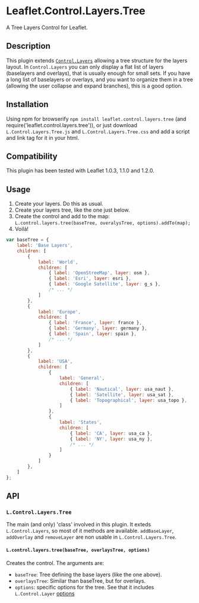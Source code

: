 # Leaflet.Control.Layers.Tree
A Tree Layers Control for Leaflet.

## Description
This plugin extends [`Control.Layers`](http://leafletjs.com/reference-1.2.0.html#control-layers) allowing a tree structure for the layers layout. In `Control.Layers` you can only display a flat list of layers (baselayers and overlays), that is usually enough for small sets. If you have a long list of baselayers or overlays, and you want to organize them in a tree (allowing the user collapse and expand branches), this is a good option.

## Installation
Using npm for browserify `npm install leaflet.control.layers.tree` (and require('leaflet.control.layers.tree')), or just download `L.Control.Layers.Tree.js` and `L.Control.Layers.Tree.css` and add a script and link tag for it in your html.

## Compatibility
This plugin has been tested with Leaflet 1.0.3, 1.1.0 and 1.2.0.

## Usage
1. Create your layers. Do this as usual.
2. Create your layers tree, like the one just below.
3. Create the control and add to the map: `L.control.layers.tree(baseTree, overalysTree, options).addTo(map);`
4. Voilà!
```javascript
var baseTree = {                                                                
    label: 'Base Layers',                                                        
    children: [                                                                 
        {                                                                       
            label: 'World',                                                     
            children: [                                                         
                { label: 'OpenStreeMap', layer: osm },                          
                { label: 'Esri', layer: esri },
                { label: 'Google Satellite', layer: g_s },                      
                /* ... */                                                       
            ]                                                                   
        },                                                                      
        {                                                                       
            label: 'Europe',                                                    
            children: [                                                         
                { label: 'France', layer: france },                             
                { label: 'Germany', layer: germany },                           
                { label: 'Spain', layer: spain },                               
                /* ... */                                                       
            ]                                                                   
        },                                                                      
        {                                                                       
            label: 'USA',                                                       
            children: [                                                         
                {                                                               
                    label: 'General',                                           
                    children: [                                                 
                        { label: 'Nautical', layer: usa_naut },                 
                        { label: 'Satellite', layer: usa_sat },                 
                        { label: 'Topographical', layer: usa_topo },             
                    ]                                                           
                },                                                              
                {                                                               
                    label: 'States',                                            
                    children: [                                                 
                        { label: 'CA', layer: usa_ca },                         
                        { label: 'NY', layer: usa_ny },                         
                        /* ... */                                               
                    ]                                                           
                }                                                               
            ]                                                                   
        },                                                                      
    ]                                                                           
}; 
```

## API
### `L.Control.Layers.Tree`
The main (and only) 'class' involved in this plugin. It exteds `L.Control.Layers`, so most of it methods are available. `addBaseLayer`, `addOverlay` and `removeLayer` are non usable in `L.Control.Layers.Tree`.
#### `L.control.layers.tree(baseTree, overlaysTree, options)`
Creates the control. The arguments are:
* `baseTree`: Tree defining the base layers (like the one above).
* `overlaysTree`: Similar than baseTree, but for overlays.
* `options`: specific options for the tree. See that it includes `L.Control.Layer` [options](http://leafletjs.com/reference-1.2.0.html#control-layers)
